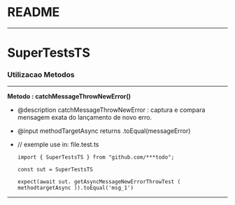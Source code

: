 # README

---

# SuperTestsTS

### Utilizacao Metodos
---

**Metodo : catchMessageThrowNewError()**
  * @description  catchMessageThrowNewError : captura e compara mensagem exata do lançamento de novo erro.
  * @input  methodTargetAsync  returns .toEqual(messageError)
  * // exemple use in: file.test.ts

    ```#typescript
    import { SuperTestsTS } from "github.com/***todo";

    const sut = SuperTestsTS

    expect(await sut. getAsyncMessageNewErrorThrowTest ( methodtargetAsync )).toEqual('msg_1')
    ```
---
